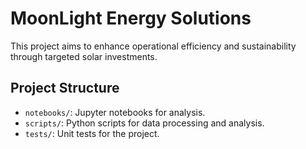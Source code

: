 # MoonLight Energy Solutions

This project aims to enhance operational efficiency and sustainability through targeted solar investments.

## Project Structure
- `notebooks/`: Jupyter notebooks for analysis.
- `scripts/`: Python scripts for data processing and analysis.
- `tests/`: Unit tests for the project.
